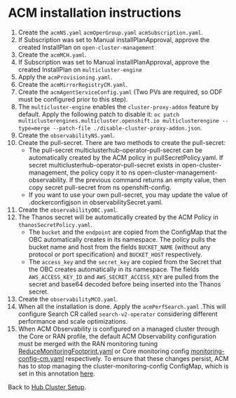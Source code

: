 # ACM installation instructions

1. Create the `acmNS.yaml` `acmOperGroup.yaml` `acmSubscription.yaml`.
2. If Subscription was set to Manual installPlanApproval, approve the created InstallPlan on `open-cluster-management`
3. Create the `acmMCH.yaml`.
4. If Subscription was set to Manual installPlanApproval, approve the created InstallPlan on `multicluster-engine`
5. Apply the `acmProvisioning.yaml`.
6. Create the `acmMirrorRegistryCM.yaml`.
7. Create the `acmAgentServiceConfig.yaml` (Two PVs are required, so ODF must be configured prior to this step).
8. The `multicluster-engine` enables the `cluster-proxy-addon` feature by default. Apply the following patch to disable it: `oc patch multiclusterengines.multicluster.openshift.io multiclusterengine --type=merge --patch-file ./disable-cluster-proxy-addon.json`.
9. Create the `observabilityNS.yaml`.
10. Create the pull-secret. There are two methods to create the pull-secret:
    - The pull-secret multiclusterhub-operator-pull-secret can be automatically created by the ACM policy in pullSecretPolicy.yaml. If secret multiclusterhub-operator-pull-secret exists in open-cluster-management, the policy copy it to ns open-cluster-management-observability. If the previous command returns an empty value, then copy secret pull-secret from ns openshift-config.
    - If you want to use your own pull-secret, you may update the value of .dockerconfigjson in observabilitySecret.yaml.
11. Create the `observabilityOBC.yaml`.
12. The Thanos secret will be automatically created by the ACM Policy
    in `thanosSecretPolicy.yaml`.
    - The `bucket` and the `endpoint` are copied from the ConfigMap
      that the OBC automatically creates in its namespace. The policy
      pulls the bucket name and host from the fields `BUCKET_NAME`
      (without any protocol or port specification) and `BUCKET_HOST`
      respectively.
    - The `access_key` and the `secret_key` are copied from the Secret
      that the OBC creates automatically in its namespace. The fields
      `AWS_ACCESS_KEY_ID` and `AWS_SECRET_ACCESS_KEY` are pulled from
      the secret and base64 decoded before being inserted into the
      Thanos secret.
13. Create the `observabilityMCO.yaml`.
14. When all the installation is done. Apply the `acmPerfSearch.yaml` .This will configure Search CR called `search-v2-operator` considering different performance and scale optimizations.
15. When ACM Observability is configured on a managed cluster through the Core or RAN profile, the default ACM Observability configuration must be merged with the RAN monitoring tuning [ReduceMonitoringFootprint.yaml](../../../../../telco-ran/configuration/source-crs/ReduceMonitoringFootprint.yaml) or Core monitoring config [monitoring-config-cm.yaml](../../../../../telco-core/configuration/reference-crs/optional/other/monitoring-config-cm.yaml) respectively. To ensure that these changes persist, ACM has to stop managing the cluster-monitoring-config ConfigMap, which is set in this annotation [here](../../../../../telco-hub/configuration/reference-crs/required/acm/observabilityMCO.yaml#L13).

Back to [Hub Cluster Setup](../../../../README.md).

